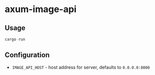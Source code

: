 # axum-image-api

## Usage

```sh
cargo run
```

## Configuration

- `IMAGE_API_HOST` - host address for server, defaults to `0.0.0.0:8000`
